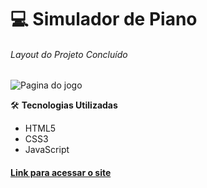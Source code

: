  # :computer:  Simulador de Piano
######  Layout do Projeto Concluído
![Pagina do jogo](https://github.com/Doni-zete/js-jogo-cartas/blob/main/src/assets/video/jokepo.gif)


:hammer_and_wrench: **Tecnologias Utilizadas**
* HTML5
* CSS3
* JavaScript


#### [Link para acessar o site](https://jokepo.vercel.app/)